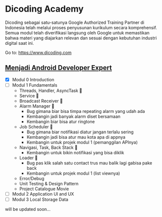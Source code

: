 # Dicoding Academy
Dicoding sebagai satu-satunya Google Authorized Training Partner di Indonesia telah melalui proses penyusunan kurikulum secara komprehensif. Semua modul telah diverifikasi langsung oleh Google untuk memastikan bahwa materi yang diajarkan relevan dan sesuai dengan kebutuhan industri digital saat ini.

Go to: https://www.dicoding.com

## [Menjadi Android Developer Expert](https://www.dicoding.com/academies/14/)
- [x] Modul 0 Introduction
- [ ] Modul 1 Fundamentals
	* Threads, Handler, AsyncTask :red_circle:
	* Service :red_circle:
	* Broadcast Receiver :red_circle:
	* Alarm Manager :large_blue_circle:
		* Bug gimana biar bisa timpa repeating alarm yang udah ada
		* Kembangin jadi banyak alarm diset bersamaan
		* Kembangin biar bisa atur ringtone
	* Job Scheduler :large_blue_circle:
		* Bug gimana biar notifikasi diatur jangan terlalu sering
		* Kembangin jadi bisa atur mau kota apa di appnya
		* Kembangin untuk projek modul 1 (pemanggilan APInya)
	* Navigasi, Task, Back Stack :large_blue_circle:
		* Kembangin untuk bikin notifikasi yang bisa diklik
	* Loader :large_blue_circle:
		* Bug pas klik salah satu contact trus mau balik lagi gabisa pake back
		* Kembangin untuk projek modul 1 (list viewnya)
	* Error/Debug
	* Unit Testing & Design Pattern
	* Project Catalogue Movie
- [ ] Modul 2 Application UI and UX
- [ ] Modul 3 Local Storage Data

will be updated soon...


